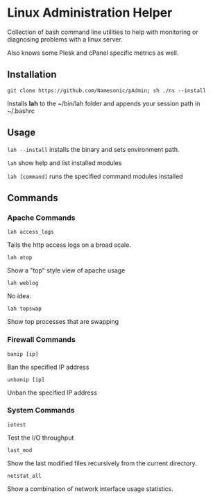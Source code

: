 # Linux Administration Helper

Collection of bash command line utilities to help with monitoring or diagnosing problems with a linux server.

Also knows some Plesk and cPanel specific metrics as well.

## Installation

`git clone https://github.com/Namesonic/pAdmin; sh ./ns --install`

Installs **lah** to the ~/bin/lah folder and appends your session path in ~/.bashrc

## Usage

`lah --install` installs the binary and sets environment path.

`lah` show help and list installed modules

`lah [command]` runs the specified command modules installed

## Commands

### Apache Commands

`lah access_logs`

Tails the http access logs on a broad scale.

`lah atop`

Show a "top" style view of apache usage

`lah weblog`

No idea.

`lah topswap`

Show top processes that are swapping

### Firewall Commands

`banip [ip]`

Ban the specified IP address

`unbanip [ip]`

Unban the specified IP address

### System Commands

`iotest`

Test the I/O throughput

`last_mod`

Show the last modified files recursively from the current directory.

`netstat_all`

Show a combination of network interface usage statistics.
